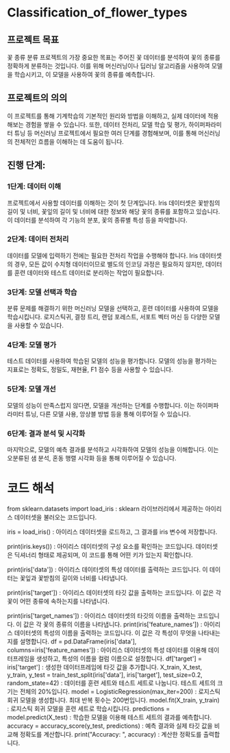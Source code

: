 # Classification_of_flower_types


## 프로젝트 목표
꽃 종류 분류 프로젝트의 가장 중요한 목표는 주어진 꽃 데이터를 분석하여 꽃의 종류를 정확하게 분류하는 것입니다. 이를 위해 머신러닝이나 딥러닝 알고리즘을 사용하여 모델을 학습시키고, 이 모델을 사용하여 꽃의 종류를 예측합니다.

## 프로젝트의 의의
이 프로젝트를 통해 기계학습의 기본적인 원리와 방법을 이해하고, 실제 데이터에 적용해보는 경험을 쌓을 수 있습니다. 또한, 데이터 전처리, 모델 학습 및 평가, 하이퍼파라미터 튜닝 등 머신러닝 프로젝트에서 필요한 여러 단계를 경험해보며, 이를 통해 머신러닝의 전체적인 흐름을 이해하는 데 도움이 됩니다.

## 진행 단계:

### 1단계: 데이터 이해
프로젝트에서 사용할 데이터를 이해하는 것이 첫 단계입니다. Iris 데이터셋은 꽃받침의 길이 및 너비, 꽃잎의 길이 및 너비에 대한 정보와 해당 꽃의 종류를 포함하고 있습니다. 이 데이터를 분석하여 각 기능의 분포, 꽃의 종류별 특성 등을 파악합니다.

### 2단계: 데이터 전처리
데이터를 모델에 입력하기 전에는 필요한 전처리 작업을 수행해야 합니다. Iris 데이터셋의 경우, 모든 값이 수치형 데이터이므로 별도의 인코딩 과정은 필요하지 않지만, 데이터를 훈련 데이터와 테스트 데이터로 분리하는 작업이 필요합니다.

### 3단계: 모델 선택과 학습
분류 문제를 해결하기 위한 머신러닝 모델을 선택하고, 훈련 데이터를 사용하여 모델을 학습시킵니다. 로지스틱귀, 결정 트리, 랜덤 포레스트, 서포트 벡터 머신 등 다양한 모델을 사용할 수 있습니다.

### 4단계: 모델 평가
테스트 데이터를 사용하여 학습된 모델의 성능을 평가합니다. 모델의 성능을 평가하는 지표로는 정확도, 정밀도, 재현율, F1 점수 등을 사용할 수 있습니다.

### 5단계: 모델 개선
모델의 성능이 만족스럽지 않다면, 모델을 개선하는 단계를 수행합니다. 이는 하이퍼파라미터 튜닝, 다른 모델 사용, 앙상블 방법 등을 통해 이루어질 수 있습니다.

### 6단계: 결과 분석 및 시각화
마지막으로, 모델의 예측 결과를 분석하고 시각화하여 모델의 성능을 이해합니다. 이는 오분류된 샘 분석, 혼동 행렬 시각화 등을 통해 이루어질 수 있습니다.



# 코드 해석

from sklearn.datasets import load_iris : sklearn 라이브러리에서 제공하는 아이리스 데이터셋을 불러오는 코드입니다.

iris = load_iris() : 아이리스 데이터셋을 로드하고, 그 결과를 iris 변수에 저장합니다.

print(iris.keys()) : 아이리스 데이터셋의 구성 요소를 확인하는 코드입니다. 데이터셋은 딕셔너리 형태로 제공되며, 이 코드를 통해 어떤 키가 있는지 확인합니다.

print(iris['data']) : 아이리스 데이터셋의 특성 데이터를 출력하는 코드입니다. 이 데이터는 꽃잎과 꽃받침의 길이와 너비를 나타냅니다.

print(iris['target']) : 아이리스 데이터셋의 타깃 값을 출력하는 코드입니다. 이 값은 각 꽃이 어떤 종류에 속하는지를 나타냅니다.

print(iris['target_names']) : 아이리스 데이터셋의 타깃의 이름을 출력하는 코드입니다. 이 값은 각 꽃의 종류의 이름을 나타냅니다.
print(iris['feature_names']) : 아이리스 데이터셋의 특성의 이름을 출력하는 코드입니다. 이 값은 각 특성이 무엇을 나타내는지를 설명합니다.
df = pd.DataFrame(iris['data'], columns=iris['feature_names']) : 아이리스 데이터셋의 특성 데이터를 이용해 데이터프레임을 생성하고, 특성의 이름을 컬럼 이름으로 설정합니다.
df['target'] = iris['target'] : 생성한 데이터프레임에 타깃 값을 추가합니다.
X_train, X_test, y_train, y_test = train_test_split(iris['data'], iris['target'], test_size=0.2, random_state=42) : 데이터를 훈련 세트와 테스트 세트로 나눕니다. 테스트 세트의 크기는 전체의 20%입니다.
model = LogisticRegression(max_iter=200) : 로지스틱 회귀 모델을 생성합니다. 최대 반복 횟수는 200번입니다.
model.fit(X_train, y_train) : 로지스틱 회귀 모델을 훈련 세트로 학습시킵니다.
predictions = model.predict(X_test) : 학습한 모델을 이용해 테스트 세트의 결과를 예측합니다.
accuracy = accuracy_score(y_test, predictions) : 예측 결과와 실제 타깃 값을 비교해 정확도를 계산합니다.
print("Accuracy: ", accuracy) : 계산한 정확도를 출력합니다.

